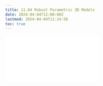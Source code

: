 ```yaml
---
title: 11.04 Robust Parametric 3D Models
date: 2024-04-04T12:00:00Z
lastmod: 2024-04-04T11:24:58
toc: true
---
```


![Link to included file contents](../../../../3d-modeling/fusion-360/robust-parametric-models-fusion-360.md)
